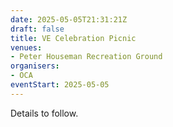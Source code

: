 ```yaml
---
date: 2025-05-05T21:31:21Z
draft: false
title: VE Celebration Picnic
venues:
- Peter Houseman Recreation Ground
organisers:
- OCA
eventStart: 2025-05-05
---
```


Details to follow.